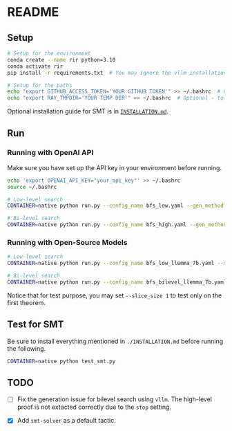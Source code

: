 # README

<!-- > [!NOTE]
> The current version is still in testing. A tested version is in the [raptors](https://github.com/ZIYU-DEEP/bilevel-reasoner/tree/raptors) branch, where we have the benchmark results with Llemma-7b on `bfs_low` and `bfs_low_with_raw_high` methods. The latter is very much underperforming (23 out of 244 problems), likely due to the fact that the raw informal proof is unstructured and the model capacity is bad. A proof of concept colab with GPT-4 can be found at [![Colab](https://colab.research.google.com/assets/colab-badge.svg)](https://colab.research.google.com/drive/1BI3u6NwVtefTpWzQNj-OwPf6C3ONuPFn?usp=sharing). -->

## Setup

```bash
# Setup for the environment
conda create --name rir python=3.10
conda activate rir
pip install -r requirements.txt  # You may ignore the vllm installation if you do not have cuda

# Setup for the paths 
echo "export GITHUB_ACCESS_TOKEN='YOUR GITHUB TOKEN'" >> ~/.bashrc  # Optional - to avoid rate limit issues when setting up the dojo
echo "export RAY_TMPDIR='YOUR TEMP DIR'" >> ~/.bashrc  # Optional - to avoid ray init issues
```

Optional installation guide for SMT is in [`INSTALLATION.md`](https://github.com/ZIYU-DEEP/bilevel-reasoner/blob/main/INSTALLATION.md).

## Run

### Running with OpenAI API

Make sure you have set up the API key in your environment before running.

```bash
echo 'export OPENAI_API_KEY="your_api_key"' >> ~/.bashrc
source ~/.bashrc
```

```bash
# Low-level search
CONTAINER=native python run.py --config_name bfs_low.yaml --gen_method openai --model_name gpt-4-0125-preview

# Bi-level search
CONTAINER=native python run.py --config_name bfs_high.yaml --gen_method openai --model_name gpt-4-0125-preview
```

### Running with Open-Source Models

```bash
# Low-level search
CONTAINER=native python run.py --config_name bfs_low_llemma_7b.yaml --model_name open-web-math/llemma_7b

# Bi-level search
CONTAINER=native python run.py --config_name bfs_bilevel_llemma_7b.yaml --model_name open-web-math/llemma_7b
```

Notice that for test purpose, you may set `--slice_size 1` to test only on the first theorem.

## Test for SMT
Be sure to install everything mentioned in `./INSTALLATION.md` before running the following.
```bash
CONTAINER=native python test_smt.py
```

## TODO
- [ ] Fix the generation issue for bilevel search using `vllm`. The high-level proof is not extacted correctly due to the `stop` setting.
- [x] Add `smt-solver` as a default tactic.

